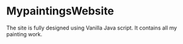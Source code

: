 # MypaintingsWebsite
The site is fully designed using Vanilla Java script. It contains all my painting work. 
